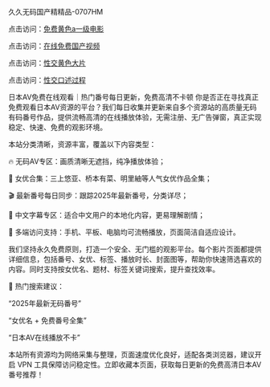久久无码国产精精品-0707HM

点击访问：<a href="https://gfd-5xg.pages.dev/">免费黄色a一级电影</a>

点击访问：<a href="https://gda-c7m.pages.dev/">在线免费国产视频</a>

点击访问：<a href="https://gsd-agv.pages.dev/">性交黄色大片</a>

点击访问：<a href="https://vassv.pages.dev/">性交口述过程</a>

日本AV免费在线观看｜热门番号每日更新，免费高清不卡顿
你是否正在寻找真正免费观看日本AV资源的平台？我们每日收集并更新来自多个资源站的高质量无码有码番号作品，提供流畅高清的在线播放体验，无需注册、无广告弹窗，真正实现稳定、快速、免费的观影环境。

本站分类清晰，资源丰富，覆盖以下内容类型：

🔥 无码AV专区：画质清晰无遮挡，纯净播放体验；

🌟 女优合集：三上悠亚、桥本有菜、明里紬等人气女优作品全集；

🎬 最新番号每日同步：跟踪2025年最新番号，分类详尽；

💬 中文字幕专区：适合中文用户的本地化内容，更易理解剧情；

📱 多端访问支持：手机、平板、电脑均可流畅播放，页面简洁自适应设计。

我们坚持永久免费原则，打造一个安全、无门槛的观影平台。每个影片页面都提供详细信息，包括番号、女优、标签、播放时长、封面图等，帮助你快速筛选喜欢的内容。同时支持按女优名、题材、标签关键词搜索，提升查找效率。

📌 热门搜索建议：

“2025年最新无码番号”

“女优名 + 免费番号全集”

“日本AV在线播放不卡”

本站所有资源均为网络采集与整理，页面速度优化良好，适配各类浏览器，建议开启 VPN 工具保障访问稳定性。立即收藏本页面，获取每日更新的免费高清日本AV番号推荐！


<span style="display:none;">[Canonical link](）</span>
